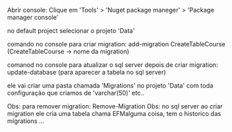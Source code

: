 
Abrir console: Clique em 'Tools' > 'Nuget package maneger' > 'Package manager console'

no default project selecionar o projeto 'Data'

comando no console para criar migration: add-migration CreateTableCourse (CreateTableCourse -> nome da migration)

comanod no console para atualizar o sql server depois de criar migration: update-database (para aparecer a tabela no sql server) 

ele vai criar uma pasta chamada 'Migrations' no projeto 'Data' com toda configuração que criamos de 'varchar(50)' etc..

Obs: para remover migration: Remove-Migration
Obs: no sql server ao criar migration ele cria uma tabela chama EFMalguma coisa, tem o historico das migrations ...